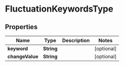 

# FluctuationKeywordsType


## Properties

Name | Type | Description | Notes
------------ | ------------- | ------------- | -------------
**keyword** | **String** |  |  [optional]
**changeValue** | **String** |  |  [optional]



